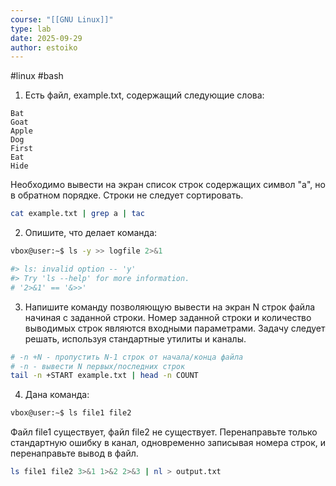 ```yaml
---
course: "[[GNU Linux]]"
type: lab
date: 2025-09-29
author: estoiko
---
```

#linux #bash 

1. Есть файл, example.txt, содержащий следующие слова:

```
Bat
Goat
Apple
Dog
First
Eat
Hide
```

Необходимо вывести на экран список строк содержащих символ "a", но в обратном порядке. Строки не следует сортировать.

```bash
cat example.txt | grep a | tac
```

2. Опишите, что делает команда:

```bash
vbox@user:∼$ ls -y >> logfile 2>&1

#> ls: invalid option -- 'y'
#> Try 'ls --help' for more information.
# '2>&1' == '&>>'
```

3. Напишите команду позволяющую вывести на экран N строк файла начиная с заданной строки. Номер заданной строки и количество выводимых строк являются входными параметрами. Задачу следует решать, используя стандартные утилиты и каналы.

```bash
# -n +N - пропустить N-1 строк от начала/конца файла
# -n - вывести N первых/последних строк
tail -n +START example.txt | head -n COUNT
```

4. Дана команда:

```bash
vbox@user:∼$ ls file1 file2
```

Файл file1 существует, файл file2 не существует. Перенаправьте только стандартную ошибку в канал, одновременно записывая номера строк, и перенаправьте вывод в файл.

```bash
ls file1 file2 3>&1 1>&2 2>&3 | nl > output.txt
```